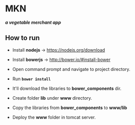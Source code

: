 # MKN
**_a vegetable merchant app_**

## How to run

* Install **nodejs**  -> https://nodejs.org/download
* Install **bowerjs** -> http://bower.io/#install-bower

* Open command prompt and navigate to project directory.

* Run **`bower install`** 

* It'll download the libraries to **bower_components** dir.

* Create folder **lib** under **www** directory.

* Copy the libraries from **bower_components** to **www/lib**

* Deploy the **www** folder in tomcat server.
